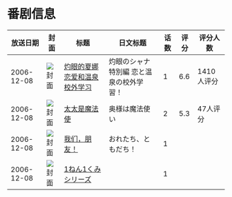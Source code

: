# 番剧信息

|放送日期|封面|标题|日文标题|话数|评分|评分人数|
|---|---|---|---|---|---|---|
|2006-12-08|![封面](https://lain.bgm.tv/pic/cover/c/c1/64/1868_1QCFl.jpg)|[灼眼的夏娜 恋爱和温泉校外学习](https://bangumi.tv/subject/1868)|灼眼のシャナ特別編 恋と温泉の校外学習！|1|6.6|1410人评分|
|2006-12-08|![封面](https://bangumi.tv/img/no_icon_subject.png)|[太太是魔法使](https://bangumi.tv/subject/47860)|奥様は魔法使い|2|5.3|47人评分|
|2006-12-08|![封面](https://lain.bgm.tv/pic/cover/c/97/ef/332529_h4g4J.jpg)|[我们，朋友！](https://bangumi.tv/subject/332529)|おれたち、ともだち！|1|||
|2006-12-08|![封面](https://lain.bgm.tv/pic/cover/c/7a/45/534102_q6jGq.jpg)|[1ねん1くみシリーズ](https://bangumi.tv/subject/534102)||1|||
